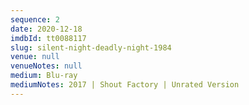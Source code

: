 ```yaml
---
sequence: 2
date: 2020-12-18
imdbId: tt0088117
slug: silent-night-deadly-night-1984
venue: null
venueNotes: null
medium: Blu-ray
mediumNotes: 2017 | Shout Factory | Unrated Version
---
```


